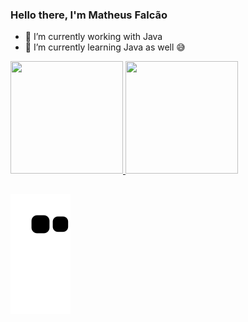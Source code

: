 ### Hello there, I'm Matheus Falcão

- 🔭 I’m currently working with Java
- 🌱 I’m currently learning Java as well 😅

<div>
  <a href="https://github.com/Ezxykdriv">
  <img height="180em" width="180px" src="https://github-readme-stats.vercel.app/api?username=ezxykdriv&show_icons=true&theme=react&include_all_commits=true&count_private=true"/>
  <img height="180em" width="180px" src="https://github-readme-stats.vercel.app/api/top-langs/?username=ezxykdriv&layout=compact&langs_count=7&theme=react"/>
</div>

  ##

<div> 

  ![Snake animation](https://github.com/rafaballerini/rafaballerini/blob/output/github-contribution-grid-snake.svg)

</div>
